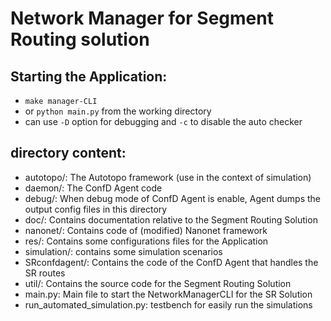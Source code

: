 # Network Manager for Segment Routing solution
## Starting the Application:
  * ```make manager-CLI```
  * or ```python main.py``` from the working directory
  * can use ```-D``` option for debugging and ```-c``` to disable the auto checker

## directory content:
   * autotopo/: The Autotopo framework (use in the context of simulation)
   * daemon/: The ConfD Agent code
   * debug/: When debug mode of ConfD Agent is enable, Agent dumps the
                  output config files in this directory
   * doc/: Contains documentation relative to the Segment Routing Solution
   * nanonet/: Contains code of (modified) Nanonet framework
   * res/: Contains some configurations files for the Application
   * simulation/: contains some simulation scenarios
   * SRconfdagent/: Contains the code of the ConfD Agent that handles the
                    SR routes
   * util/: Contains the source code for the Segment Routing Solution
   * main.py: Main file to start the NetworkManagerCLI for the SR Solution
   * run_automated_simulation.py: testbench for easily run the simulations
